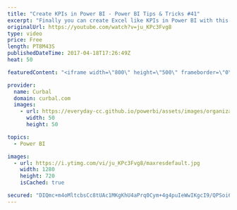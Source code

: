 ```yaml
---
title: "Create KPIs in Power BI - Power BI Tips & Tricks #41"
excerpt: "Finally you can create Excel like KPIs in Power BI with this neat trick!  Download the example here:  http://gofile.me/2kEOD/MkrKmd0fp Northwind data source: https://www.youtube.com/watch?v=k3NMIlLffrU Unicodes: http://unicodelookup.com/#triangle/1   Looking for a download file? Go to our Download Center:"
originalUrl: https://youtube.com/watch?v=ju_KPc3Fvg8
type: video
price: Free
length: PT8M43S
publishedDateTime: 2017-04-18T17:26:49Z
heat: 50

featuredContent: "<iframe width=\"800\" height=\"500\" frameborder=\"0\" src=\"https://www.youtube.com/embed/ju_KPc3Fvg8\" allow=\"accelerometer; autoplay; encrypted-media; gyroscope; picture-in-picture\" allowfullscreen></iframe>"

provider:
  name: Curbal
  domain: curbal.com
  images:
    - url: https://everyday-cc.github.io/powerbi/assets/images/organizations/curbal.com-50x50.jpg
      width: 50
      height: 50

topics:
  - Power BI

images:
  - url: https://i.ytimg.com/vi/ju_KPc3Fvg8/maxresdefault.jpg
    width: 1280
    height: 720
    isCached: true

secured: "DIQmc+m4oMltcbsCc8tUAc1MKgKhU4aPrq0Cym+4g4puIeWwIKgcI9/QPSoi6ITAfLGVvYoTdT88F92qad4ch2thZWd+EIzaj7/JgaKWQ8+g7KH/6ndqol1ULb9tsIdFIjVOUnqybQ2Sn7lZqktjmCK3dXdnQHxGQixl/oMaG8yF4PZcH9/YlvDYWrAPWD/A26aBzrGbmqUQh6EXRt187ULcStpyUA/2oOMJxgM5I1t8Yc9vqJermSr09cy2QlQTy6IDYH9NB9b7qtfB6rGn3jtLx8nQfQUbe3vD8QDvFDf/L1EAxthvjhrinW/Q4J8dOcVKWq7xj/A/vf/6lnxjoIV9LIR5tJ+f1OP3LSZEu+F1GPFKTxJ3c5kH4VnErMn5L2JOgQmRn0JPvOnmfP6WfdwhjGqxIKkXPzrtis1NW3s=;ZI8PE9pj5ybcY0ADJT+hMA=="
---
```


